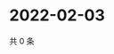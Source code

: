 # 2022-02-03

共 0 条

<!-- BEGIN WEIBO -->
<!-- 最后更新时间 Thu Feb 03 2022 04:09:56 GMT+0800 (China Standard Time) -->

<!-- END WEIBO -->
